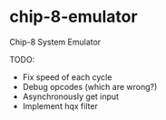 # chip-8-emulator
Chip-8 System Emulator

TODO:
- Fix speed of each cycle
- Debug opcodes (which are wrong?)
- Asynchronously get input
- Implement hqx filter
